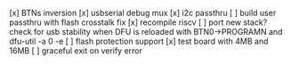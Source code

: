 [x] BTNs inversion
[x] usbserial debug mux
[x] i2c passthru
[ ] build user passthru with flash crosstalk fix
[x] recompile riscv
[ ] port new stack? check for usb stability
    when DFU is reloaded with BTN0->PROGRAMN
    and dfu-util -a 0 -e
[ ] flash protection support
[x] test board with 4MB and 16MB
[ ] graceful exit on verify error
